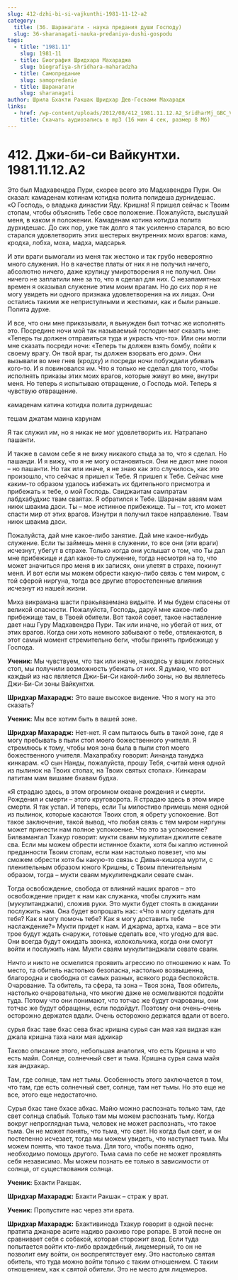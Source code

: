 ```yaml
---
slug: 412-dzhi-bi-si-vajkunthi-1981-11-12-a2
category:
  title: (36. Шаранагати - наука предания души Господу)
  slug: 36-sharanagati-nauka-predaniya-dushi-gospodu
tags:
  - title: "1981.11"
    slug: 1981-11
  - title: Биография Шридхара Махараджа
    slug: biografiya-shridhara-maharadzha
  - title: Самопредание
    slug: samopredanie
  - title: Шаранагати
    slug: sharanagati
author: Шрила Бхакти Ракшак Шридхар Дев-Госвами Махарадж
links:
  - href: /wp-content/uploads/2012/08/412_1981.11.12.A2_SridharMj_GBC_Vaykunthi.mp3
    title: Скачать аудиозапись в mp3 (16 мин 4 сек, размер 8 Мб)
---
```


# 412. Джи-би-си Вайкунтхи. 1981.11.12.A2

Это был Мадхавендра Пури, скорее всего это Мадхавендра Пури. Он сказал: камаденам котинам котидха полита полидеша дурнидешас.\
«О Господь, о владыка династии Яду. Кришна! Я пришел сейчас к Твоим стопам, чтобы объяснить Тебе свое положение. Пожалуйста, выслушай меня, в каком я положении. Камаденам котина котидха полита дурхидешас. До сих пор, уже так долго я так усиленно старался, во всю старался удовлетворить этих шестерых внутренних моих врагов: кама, кродха, лобха, моха, мадха, мадсарья.

И эти враги вымогали из меня так жестоко и так грубо невероятно много служения. Но в качестве платы от них я не получил ничего, абсолютно ничего, даже крупицу умиротворения я не получил. Они ничего не заплатили мне за то, что я сделал для них. С незапамятных времен я оказывал служение этим моим врагам. Но до сих пор я не могу увидеть ни одного признака удовлетворения на их лицах. Они остались такими же неприступными и жесткими, как и были раньше. Полита дурхе.

И все, что они мне приказывали, я вынужден был тотчас же исполнять это. Посредине ночи мой так называемый господин мог сказать мне: «Теперь ты должен отправиться туда и украсть что-то». Или они могли мне сказать посреди ночи: «Теперь ты должен взять бомбу, пойти к своему врагу. Он твой враг, ты должен взорвать его дом». Они вызывали во мне гнев (кродху) и посреди ночи побуждали убивать кого-то. И я повиновался им. Что я только не сделал для того, чтобы исполнять приказы этих моих врагов, которые живут во мне, внутри меня. Но теперь я испытываю отвращение, о Господь мой. Теперь я чувствую отвращение.

камаденам катина котидха полита дурнидешас

тешам джатам маина карунам

Я так служил им, но я никак не мог удовлетворить их. Натрапано пашанти.

И также в самом себе я не вижу никакого стыда за то, что я сделал. Но пашанди. И я вижу, что я не могу остановиться. Они не дают мне покоя – но пашанти. Но так или иначе, я не знаю как это случилось, как это произошло, что сейчас я пришел к Тебе. Я пришел к Тебе. Сейчас мне каким-то образом удалось избежать их бдительного присмотра и прибежать к тебе, о мой Господь. Свиджаитам сампратам лабдхабудхис твам сваятах. Я обратился к Тебе. Шаранам аваям мам ниюк швакма даси. Ты – мое истинное прибежище. Ты – тот, кто может спасти мир от этих врагов. Изнутри я получил такое направление. Твам ниюк швакма даси.

Пожалуйста, дай мне какое-либо занятие. Дай мне какое-нибудь служение. Если ты займешь меня в служении, то все они (эти враги) исчезнут, убегут в страхе. Только когда они услышат о том, что Ты дал мне прибежище и дал какое-то служение, тогда несмотря на то, что может значиться про меня в их записях, они улетят в страхе, покинут меня. И вот если мы можем обрести какую-либо связь с тем миром, с той сферой ниргуна, тогда все другие второстепенные влияния исчезнут из нашей жизни.

Миха викрамана шасти пракьяваемана видьяте. И мы будем спасены от великой опасности. Пожалуйста, Господь, даруй мне какое-либо прибежище там, в Твоей обители. Вот такой совет, такое наставление дает наш Гуру Мадхавендра Пури. Так или иначе, но убегай от них, от этих врагов. Когда они хоть немного забывают о тебе, отвлекаются, в этот самый момент стремительно беги, чтобы принять прибежище у Господа.

**Ученик:** Мы чувствуем, что так или иначе, находясь у ваших лотосных стоп, мы получили возможность убежать от них. Я думаю, что вот каждый из нас является Джи-Би-Си какой-либо зоны, но вы являетесь Джи-Би-Си зоны Вайкунтхи.

**Шридхар Махарадж:** Это ваше высокое видение. Что я могу на это сказать?

**Ученик:** Мы все хотим быть в вашей зоне.

**Шридхар Махарадж:** Нет-нет. Я сам пытаюсь быть в такой зоне, где я могу пребывать в пыли стоп моего божественного учителя. Я стремлюсь к тому, чтобы моя зона была в пыли стоп моего божественного учителя. Махапрабху говорит: Аинанда тануджа кинкарам. «О сын Нанды, пожалуйста, прошу Тебя, считай меня одной из пылинок на Твоих стопах, на Твоих святых стопах». Кинкарам патитам мам вишаме бхавам будха.

«Я страдаю здесь, в этом огромном океане рождения и смерти. Рождения и смерти – этого круговорота. Я страдаю здесь в этом мире смерти. Я так устал. И теперь, если Ты милостиво примешь меня одной из пылинок, которые касаются Твоих стоп, я обрету успокоение. Вот такое заключение, такой вывод, что любая связь с тем миром ниргуны может принести нам полное успокоение. Что это за успокоение? Билвамангал Тхакур говорит: мукти сваям мукулитан джилите севате сва. Если мы можем обрести истинное бхакти, хотя бы каплю истинной преданности Твоим стопам, если нам настолько повезет, что мы сможем обрести хотя бы какую-то связь с Дивья-кишора мурти, с пленительным образом юного Кришны, с Твоим пленительным образом, тогда – мукти сваям мукулитенджали севате сман.

Тогда освобождение, свобода от влияний наших врагов – это освобождение придет к нам как служанка, чтобы служить нам (мукулитанджали), сложив руки. Это мукти будет стоять в ожидании послужить нам. Она будет вопрошать нас: «Что я могу сделать для тебя? Как я могу помочь тебе? Как я могу доставить тебе наслаждение?» Мукти придет к нам. И джарма, артха, кама – все эти трое будут ждать снаружи, готовые сделать все, что угодно для вас. Они всегда будут ожидать звонка, колокольчика, когда они смогут войти и послужить нам. Мукти сваям мукулитанджали севате сваян.

Ничто и никто не осмелится проявить агрессию по отношению к нам. То место, та обитель настолько безопасна, настолько возвышенна, благородна и свободна от самых разных, всякого рода беспокойств. Очарование. Та обитель, та сфера, та зона – Твоя зона, Твоя обитель, настолько очаровательна, что многие даже не осмеливаются подойти туда. Потому что они понимают, что тотчас же будут очарованы, они тотчас же будут обращены, если подойдут. Поэтому они очень-очень осторожно держатся вдали. Очень осторожно держатся вдали от всего.

сурья бхас таве бхас сева бхас кришна сурья сан мая хая видхая кан джала кришна таха нахи мая адхикар

Таково описание этого, небольшая аналогия, что есть Кришна и что есть майя. Солнце, солнечный свет и тьма. Кришна сурья сама майя хая андхакар.

Там, где солнце, там нет тьмы. Особенность этого заключается в том, что там, где есть солнечный свет, солнце, там нет тьмы. Но это еще не все, этого еще недостаточно.

Сурья бхас тане бхасе абхас. Майю можно распознать только там, где свет солнца слабый. Только там мы можем распознать тьму. Когда вокруг непроглядная тьма, человек не может распознать, что такое тьма. Он не может понять, что тьма, что свет. Но когда был свет, и он постепенно исчезает, тогда мы можем увидеть, что наступает тьма. Мы можем понять, что такое тьма. Для того, чтобы понять одно, необходимо помощь другого. Тьма сама по себе не может проявлять себя независимо. Мы можем познать ее только в зависимости от солнца, от существования солнца.

**Ученик:** Бхакти Ракшак.

**Шридхар Махарадж:** Бхакти Ракшак – страж у врат.

**Ученик:** Пропустите нас через эти врата.

**Шридхар Махарадж:** Бхактивинода Тхакур говорит в одной песне: пратипа джанаре асите надиво ракхиво горе ропаре. В этой песне он сравнивает себя с собакой, которая сторожит вход. Если туда попытается войти кто-либо враждебный, лицемерный, то он не позволит ему войти, он воспрепятствует ему. Это настолько святая обитель, что туда можно войти только с таким отношением. С таким отношением, как к святой обители. Это не место для лицемеров.


